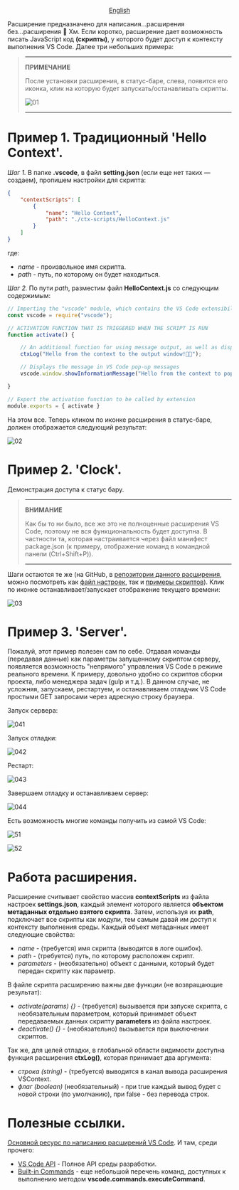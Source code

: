<div align="center"><ins>

[English](/app/out/README.md)

</ins></div>

Расширение предназначено для написания...расширения без...расширения 🤔 Хм. Если коротко, расширение дает возможность писать JavaScript код **(скрипты)**, у которого будет доступ к контексту выполнения VS Code. Далее три небольших примера:

>---
>**ПРИМЕЧАНИЕ**
>
>После установки расширения, в статус-баре, слева, появится его иконка, клик на которую будет запускать/останавливать скрипты.
>
>![01](https://user-images.githubusercontent.com/5076458/122537531-52228880-d02e-11eb-9025-11fea068124d.jpg)
>
>---

# Пример 1. Традиционный **'Hello Context'**.

*Шаг 1.* В папке **.vscode**, в файл **setting.json** (если еще нет таких — создаем), пропишем настройки для скрипта:

```json
{
    "contextScripts": [
        {
            "name": "Hello Context",
            "path": "./ctx-scripts/HelloContext.js"
        }
    ]
}
```

где:

- *name* - произвольное имя скрипта.
- *path* - путь, по которому он будет находиться.

*Шаг 2.* По пути *path*, разместим файл **HelloContext.js** со следующим содержимым:

```js
// Importing the "vscode" module, which contains the VS Code extensibility API
const vscode = require("vscode");

// ACTIVATION FUNCTION THAT IS TRIGGERED WHEN THE SCRIPT IS RUN
function activate() {

    // An additional function for using message output, as well as displaying error messages in the script
    ctxLog("Hello from the context to the output window!👋😎");

    // Displays the message in VS Code pop-up messages
    vscode.window.showInformationMessage("Hello from the context to pop-up messages!👋😎")

}

// Export the activation function to be called by extension
module.exports = { activate }
```

На этом все. Теперь кликом по иконке расширения в статус-баре, должен отображается следующий результат:

![02](https://user-images.githubusercontent.com/5076458/122542612-91070d00-d033-11eb-91da-3eb9b3f72c89.gif)

# Пример 2. **'Clock'**.

Демонстрация доступа к статус бару.

>---
>**ВНИМАНИЕ**
>
>Как бы то ни было, все же это не полноценные расширения VS Code, поэтому не вся функциональность будет доступна. В частности та, которая настраивается через файл манифест package.json (к примеру, отображение команд в командной панели (Ctrl+Shift+P)).
>
>---

Шаги остаются те же (на GitHub, в [репозитории данного расширения](https://github.com/IPcorps/VSCContextScript), можно посмотреть как [файл настроек](https://github.com/IPcorps/VSCContextScript/blob/main/.vscode/settings.json), так и [примеры скриптов](https://github.com/IPcorps/VSCContextScript/tree/main/ctx-scripts)). Клик по иконке останавливает/запускает отображение текущего времени:

![03](https://user-images.githubusercontent.com/5076458/122543631-a466a800-d034-11eb-99c9-71ff7c111b9a.gif)

# Пример 3. **'Server'**.

Пожалуй, этот пример полезен сам по себе. Отдавая команды (передавая данные) как параметры запущенному скриптом серверу, появляется возможность "непрямого" управления VS Code в режиме реального времени. К примеру, довольно удобно со скриптов сборки проекта, либо менеджера задач (gulp и т.д.). В данном случае, не усложняя, запускаем, рестартуем, и останавливаем отладчик VS Code простыми GET запросами через адресную строку браузера.

Запуск сервера:

![041](https://user-images.githubusercontent.com/5076458/122554661-f4983700-d041-11eb-9ede-d304ab1a39f6.gif)

Запуск отладки:

![042](https://user-images.githubusercontent.com/5076458/122554699-011c8f80-d042-11eb-9aa0-485cad05ae07.gif)

Рестарт:

![043](https://user-images.githubusercontent.com/5076458/122554865-2d381080-d042-11eb-988d-6646580cb944.gif)

Завершаем отладку и останавливаем сервер:

![044](https://user-images.githubusercontent.com/5076458/122555000-5eb0dc00-d042-11eb-8263-8111f000a104.gif)

Есть возможность многие команды получить из самой VS Code:

![51](https://user-images.githubusercontent.com/5076458/122555232-b2bbc080-d042-11eb-9a05-fe431fcc85f3.jpg)

![52](https://user-images.githubusercontent.com/5076458/122555237-b3eced80-d042-11eb-83d2-6ac8daf706c3.jpg)

# Работа расширения.

Расширение считывает свойство массив **contextScripts** из файла настроек **settings.json**, каждый элемент которого является **объектом метаданных отдельно взятого скрипта**. Затем, используя их **path**, подключает все скрипты как модули, тем самым давай им доступ к контексту выполнения среды. Каждый объект метаданных имеет следующие свойства:

- *name* - (требуется) имя скрипта (выводится в логе ошибок).
- *path* - (требуется) путь, по которому расположен скрипт.
- *parameters* - (необязательно) объект с данными, который будет передан скрипту как параметр.

В файле скрипта расширению важны две функции (не возвращающие результат):

- *activate(params) {}* - (требуется) вызывается при запуске скрипта, с необязательным параметром, который принимает объект передаваемых данных скрипту **parameters** из файла настроек.
- *deactivate() {}* - (необязательно) вызывается при выключении скриптов. 

Так же, для целей отладки, в глобальной области видимости доступна функция расширения **ctxLog()**, которая принимает два аргумента:

- *строка (string)* - (требуется) выводится в канал вывода расширения VSContext.
- *флаг (boolean)* (необязательный) - при true каждый вывод будет с новой строки (по умолчанию), при false - без перевода строк.

# Полезные ссылки.

[Основной ресурс по написанию расширений VS Code](https://code.visualstudio.com/api). И там, среди прочего:

- [VS Code API]() - Полное API среды разработки.
- [Built-in Commands](https://code.visualstudio.com/api/references/commands) - еще небольшой перечень команд, доступных к выполнению методом **vscode.commands.executeCommand**.
